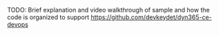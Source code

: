 TODO: Brief explanation and video walkthrough of sample and how the code is organized to support https://github.com/devkeydet/dyn365-ce-devops

